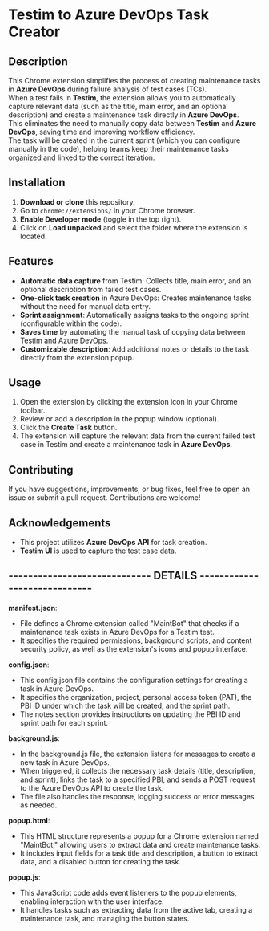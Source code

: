# Testim to Azure DevOps Task Creator

## Description
This Chrome extension simplifies the process of creating maintenance tasks in **Azure DevOps** during failure analysis of test cases (TCs).  
When a test fails in **Testim**, the extension allows you to automatically capture relevant data (such as the title, main error, and an optional description) and create a maintenance task directly in **Azure DevOps**.  
This eliminates the need to manually copy data between **Testim** and **Azure DevOps**, saving time and improving workflow efficiency.  
The task will be created in the current sprint (which you can configure manually in the code), helping teams keep their maintenance tasks organized and linked to the correct iteration.

## Installation
1. **Download or clone** this repository.
2. Go to `chrome://extensions/` in your Chrome browser.
3. **Enable Developer mode** (toggle in the top right).
4. Click on **Load unpacked** and select the folder where the extension is located.

## Features
- **Automatic data capture** from Testim: Collects title, main error, and an optional description from failed test cases.
- **One-click task creation** in Azure DevOps: Creates maintenance tasks without the need for manual data entry.
- **Sprint assignment**: Automatically assigns tasks to the ongoing sprint (configurable within the code).
- **Saves time** by automating the manual task of copying data between Testim and Azure DevOps.
- **Customizable description**: Add additional notes or details to the task directly from the extension popup.

## Usage
1. Open the extension by clicking the extension icon in your Chrome toolbar.
2. Review or add a description in the popup window (optional).
3. Click the **Create Task** button.
4. The extension will capture the relevant data from the current failed test case in Testim and create a maintenance task in **Azure DevOps**.

## Contributing
If you have suggestions, improvements, or bug fixes, feel free to open an issue or submit a pull request. Contributions are welcome!

## Acknowledgements
- This project utilizes **Azure DevOps API** for task creation.
- **Testim UI**  is used to capture the test case data.

## ----------------------------- DETAILS -----------------------------

**manifest.json**:
- File defines a Chrome extension called "MaintBot" that checks if a maintenance task exists in Azure DevOps for a Testim test. 
- It specifies the required permissions, background scripts, and content security policy, as well as the extension's icons and popup interface.

**config.json**:
- This config.json file contains the configuration settings for creating a task in Azure DevOps. 
- It specifies the organization, project, personal access token (PAT), the PBI ID under which the task will be created, and the sprint path. 
- The notes section provides instructions on updating the PBI ID and sprint path for each sprint.

**background.js**:
- In the background.js file, the extension listens for messages to create a new task in Azure DevOps. 
- When triggered, it collects the necessary task details (title, description, and sprint), links the task to a specified PBI, and sends a POST request to the Azure DevOps API to create the task. 
- The file also handles the response, logging success or error messages as needed.

**popup.html**:
- This HTML structure represents a popup for a Chrome extension named "MaintBot," allowing users to extract data and create maintenance tasks. 
- It includes input fields for a task title and description, a button to extract data, and a disabled button for creating the task.

**popup.js**:
- This JavaScript code adds event listeners to the popup elements, enabling interaction with the user interface. 
- It handles tasks such as extracting data from the active tab, creating a maintenance task, and managing the button states.
